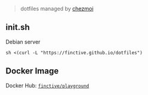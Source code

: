 > dotfiles managed by [chezmoi](https://www.chezmoi.io/install/)

## init.sh

Debian server

```
sh <(curl -L "https://finctive.github.io/dotfiles")
```

## Docker Image

Docker Hub: [`finctive/playground`](https://hub.docker.com/r/finctive/playground/tags)
